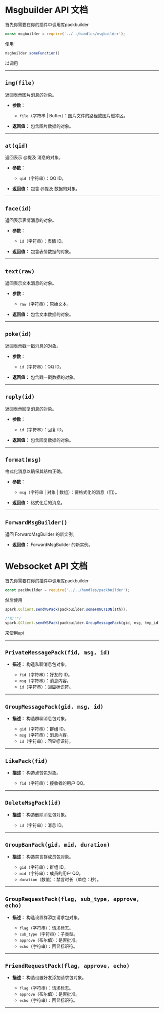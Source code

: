 # Msgbuilder API 文档

首先你需要在你的插件中调用库packbuilder
```js
const msgbuilder = require('../../handles/msgbuilder');
```

使用
```js
msgbuilder.someFunction()
```

以调用

---

## `img(file)`

返回表示图片消息的对象。

- **参数：**
  - `file`（字符串 | Buffer）：图片文件的路径或图片缓冲区。

- **返回值：** 
  包含图片数据的对象。

---

## `at(qid)`

返回表示 @提及 消息的对象。

- **参数：**
  - `qid`（字符串）：QQ ID。

- **返回值：** 
  包含 @提及 数据的对象。

---

## `face(id)`

返回表示表情消息的对象。

- **参数：**
  - `id`（字符串）：表情 ID。

- **返回值：** 
  包含表情数据的对象。

---

## `text(raw)`

返回表示文本消息的对象。

- **参数：**
  - `raw`（字符串）：原始文本。

- **返回值：** 
  包含文本数据的对象。

---

## `poke(id)`

返回表示戳一戳消息的对象。

- **参数：**
  - `id`（字符串）：QQ ID。

- **返回值：** 
  包含戳一戳数据的对象。

---

## `reply(id)`

返回表示回复消息的对象。

- **参数：**
  - `id`（字符串）：回复 ID。

- **返回值：** 
  包含回复数据的对象。

---

## `format(msg)`

格式化消息以确保其结构正确。

- **参数：**
  - `msg`（字符串 | 对象 | 数组）：要格式化的消息（们）。

- **返回值：** 
  格式化后的消息。

---

## `ForwardMsgBuilder()`

返回 ForwardMsgBuilder 的新实例。

- **返回值：** 
  ForwardMsgBuilder 的新实例。











# Websocket API 文档

首先你需要在你的插件中调用库packbuilder
```js
const packbuilder = require('../../handles/packbuilder');
```

然后使用

```js
spark.QClient.sendWSPack(packbuilder.someFUNCTION(sth));

/*如：*/
spark.QClient.sendWSPack(packbuilder.GroupMessagePack(gid, msg, tmp_id));

```
来使用api



---

## `PrivateMessagePack(fid, msg, id)`

- **描述：** 构造私聊消息包对象。
  
  - `fid`（字符串）：好友的 ID。
  - `msg`（字符串）：消息内容。
  - `id`（字符串）：回显标识符。
  


---

## `GroupMessagePack(gid, msg, id)`

- **描述：** 构造群聊消息包对象。
  
  - `gid`（字符串）：群组 ID。
  - `msg`（字符串）：消息内容。
  - `id`（字符串）：回显标识符。
  


---

## `LikePack(fid)`

- **描述：** 构造点赞包对象。
  
  - `fid`（字符串）：接收者的用户 QQ。
  


---

## `DeleteMsgPack(id)`

- **描述：** 构造删除消息包对象。
  
  - `id`（字符串）：消息 ID。



---

## `GroupBanPack(gid, mid, duration)`

- **描述：** 构造禁言群成员包对象。
  
  - `gid`（字符串）：群组 ID。
  - `mid`（字符串）：成员的用户 QQ。
  - `duration`（数值）：禁言时长（单位：秒）。
  


---

## `GroupRequestPack(flag, sub_type, approve, echo)`

- **描述：** 构造设置群添加请求包对象。
  
  - `flag`（字符串）：请求标志。
  - `sub_type`（字符串）：子类型。
  - `approve`（布尔值）：是否批准。
  - `echo`（字符串）：回显标识符。
  


---

## `FriendRequestPack(flag, approve, echo)`

- **描述：** 构造设置好友添加请求包对象。
  
  - `flag`（字符串）：请求标志。
  - `approve`（布尔值）：是否批准。
  - `echo`（字符串）：回显标识符。
  

---
